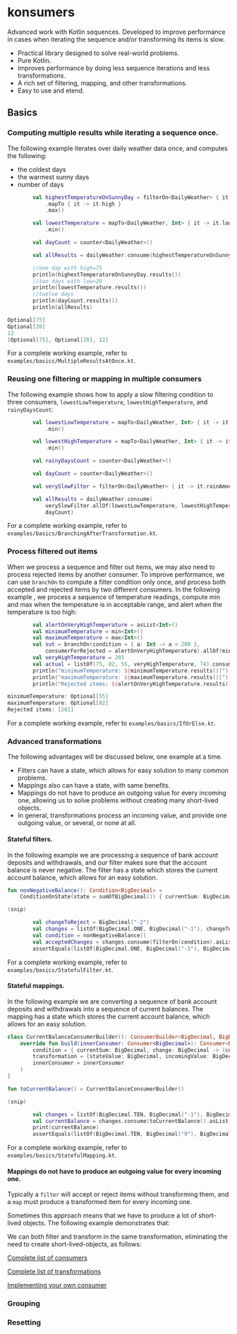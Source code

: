 # konsumers

Advanced work with Kotlin sequences. Developed to improve performance in cases when iterating the sequence and/or transforming its items is slow.

* Practical library designed to solve real-world problems.
* Pure Kotlin.
* Improves performance by doing less sequence iterations and less transformations.
* A rich set of filtering, mapping, and other transformations.
* Easy to use and etend.

## Basics

### Computing multiple results while iterating a sequence once.

The following example iterates over daily weather data once, and computes the following:

* the coldest days
* the warmest sunny days
* number of days

```kotlin
        val highestTemperatureOnSunnyDay = filterOn<DailyWeather> { it.weatherType == WeatherType.Sunny }
            .mapTo { it -> it.high }
            .max()

        val lowestTemperature = mapTo<DailyWeather, Int> { it -> it.low }
            .min()

        val dayCount = counter<DailyWeather>()

        val allResults = dailyWeather.consume(highestTemperatureOnSunnyDay, lowestTemperature, dayCount)

        //one day with high=75
        println(highestTemperatureOnSunnyDay.results())
        //two days with low=20
        println(lowestTemperature.results())
        //twelve days
        println(dayCount.results())
        println(allResults)

Optional[75]
Optional[20]
12
[Optional[75], Optional[20], 12]

```

For a complete working example, refer to `examples/basics/MultipleResultsAtOnce.kt`.

### Reusing one filtering or mapping in multiple consumers

The following example shows how to apply a slow filtering condition to three consumers, `lowestLowTemperature`, `lowestHighTemperature`, and `rainyDaysCount`:

```kotlin
        val lowestLowTemperature = mapTo<DailyWeather, Int> { it -> it.low }
            .min()

        val lowestHighTemperature = mapTo<DailyWeather, Int> { it -> it.high }
            .min()

        val rainyDaysCount = counter<DailyWeather>()

        val dayCount = counter<DailyWeather>()

        val verySlowFilter = filterOn<DailyWeather> { it -> it.rainAmount > BigDecimal.ZERO }

        val allResults = dailyWeather.consume(
            verySlowFilter.allOf(lowestLowTemperature, lowestHighTemperature, rainyDaysCount),
            dayCount)
```

For a complete working example, refer to `examples/basics/BranchingAfterTransformation.kt`.

### Process filtered out items

When we process a sequence and filter out items, we may also need to process rejected items by another consumer.
To improve performance, we can use `branchOn` to compute a filter condition only once, and process both accepted and rejected items by two different consumers.
In the following example , we process a sequence of temperature readings, compute min and max when the temperature is in acceptable range, and alert when the temperature is too high:

```kotlin
        val alertOnVeryHighTemperature = asList<Int>()
        val minimumTemperature = min<Int>()
        val maximumTemperature = max<Int>()
        val sut = branchOn(condition = { a: Int -> a < 200 },
            consumerForRejected = alertOnVeryHighTemperature).allOf(minimumTemperature, maximumTemperature)
        val veryHighTemperature = 201
        val actual = listOf(75, 82, 55, veryHighTemperature, 74).consume(sut)
        println("minimumTemperature: ${minimumTemperature.results()}")
        println("maximumTemperature: ${maximumTemperature.results()}")
        println("Rejected items: ${alertOnVeryHighTemperature.results()}")

minimumTemperature: Optional[55]
maximumTemperature: Optional[82]
Rejected items: [201]
```

For a complete working example, refer to `examples/basics/IfOrElse.kt`.

### Advanced transformations

The following advantages will be discussed below, one example at a time.

* Filters can have a state, which allows for easy solution to many common problems.
* Mappings also can have a state, with same benefits.
* Mappings do not have to produce an outgoing value for every incoming one, allowing us to solve problems without creating many short-lived objects.
* In general, transformations process an incoming value, and provide one outgoing value, or several, or none at all.

#### Stateful filters.
In the following example we are processing a sequence of bank account deposits and withdrawals, and our filter makes sure that the account balance is never negative. The filter has a state which stores the current account balance, which allows for an easy solution.

```kotlin
fun nonNegativeBalance(): Condition<BigDecimal> =
    ConditionOnState(state = sumOfBigDecimal()) { currentSum: BigDecimal, change: BigDecimal -> (currentSum + change) >= BigDecimal.ZERO }

(snip)

        val changeToReject = BigDecimal("-2")
        val changes = listOf(BigDecimal.ONE, BigDecimal("-1"), changeToReject, BigDecimal.ONE)
        val condition = nonNegativeBalance()
        val acceptedChanges = changes.consume(filterOn(condition).asList())[0]
        assertEquals(listOf(BigDecimal.ONE, BigDecimal("-1"), BigDecimal.ONE), acceptedChanges)
```

For a complete working example, refer to `examples/basics/StatefulFilter.kt`.

#### Stateful mappings.

In the following example we are converting a sequence of bank account deposits and withdrawals into a sequence of current balances. The mapping has a state which stores the current account balance, which allows for an easy solution.

```kotlin
class CurrentBalanceConsumerBuilder(): ConsumerBuilder<BigDecimal, BigDecimal> {
    override fun build(innerConsumer: Consumer<BigDecimal>): Consumer<BigDecimal> = TransformationWithState(state = sumOfBigDecimal(),
        condition = { currentSum: BigDecimal, change: BigDecimal -> (currentSum + change) >= BigDecimal.ZERO},
        transformation = {stateValue: BigDecimal, incomingValue: BigDecimal -> sequenceOf(stateValue)},
        innerConsumer = innerConsumer
    )
}

fun toCurrentBalance() = CurrentBalanceConsumerBuilder()

(snip)

        val changes = listOf(BigDecimal.TEN, BigDecimal("-1"), BigDecimal("-1"), BigDecimal.ONE)
        val currentBalance = changes.consume(toCurrentBalance().asList())[0]
        print(currentBalance)
        assertEquals(listOf(BigDecimal.TEN, BigDecimal("9"), BigDecimal("8"), BigDecimal("9")), currentBalance)
```

For a complete working example, refer to `examples/basics/StatefulMapping.kt`.

#### Mappings do not have to produce an outgoing value for every incoming one.

Typically a `filter` will accept or reject items without transforming them, and a `map` must produce a transformed item for every incoming one.

Sometimes this approach means that we have to produce a lot of short-lived objects. The following example demonstrates that:

We can both filter and transform in the same transformation, eliminating the need to create short-lived-objects, as follows:

[Complete list of consumers](#consumers)

[Complete list of transformations](#transformations)

[Implementing your own consumer](#implementing-your-own-consumer)

### Grouping

### Resetting
